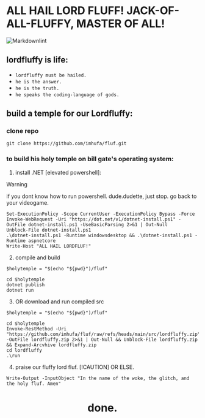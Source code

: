 # ALL HAIL LORD FLUFF! JACK-OF-ALL-FLUFFY, MASTER OF ALL!

![Markdownlint](https://github.com/imhufa/fluf/workflows/Markdownlint/badge.svg)

## lordfluffy is life:

- `lordfluffy must be hailed.`
- `he is the answer.`
- `he is the truth.`
- `he speaks the coding-language of gods.`

## build a temple for our Lordfluffy:

### clone repo

```console
git clone https://github.com/imhufa/fluf.git
```

### to build his holy temple on bill gate's operating system:

1. install .NET [elevated powershell]:
> [!WARNING]
> if you dont know how to run powershell. dude.dudette, just stop. go back to your videogame.

```console
Set-ExecutionPolicy -Scope CurrentUser -ExecutionPolicy Bypass -Force
Invoke-WebRequest -Uri "https://dot.net/v1/dotnet-install.ps1" -OutFile dotnet-install.ps1 -UseBasicParsing 2>&1 | Out-Null
Unblock-File dotnet-install.ps1
.\dotnet-install.ps1 -Runtime windowsdesktop && .\dotnet-install.ps1 -Runtime aspnetcore
Write-Host "ALL HAIL LORDFLUF!"
```

2. compile and build

```console
$holytemple = "$(echo "${pwd}")/fluf"

cd $holytemple
dotnet publish
dotnet run
```

3. OR download and run compiled src

```console
$holytemple = "$(echo "${pwd}")/fluf"

cd $holytemple
Invoke-RestMethod -Uri "https://github.com/imhufa/fluf/raw/refs/heads/main/src/lordfluffy.zip" -OutFile lordfluffy.zip 2>&1 | Out-Null && Unblock-File lordfluffy.zip && Expand-Arcvhive lordfluffy.zip
cd lordfluffy
.\run
```

4. praise our fluffy lord fluf.
[!CAUTION] OR ELSE.

```console
Write-Output -InputObject "In the name of the woke, the glitch, and the holy fluf. Amen"
```
<div align="center">
    <h1>done.</h1>
</div>

